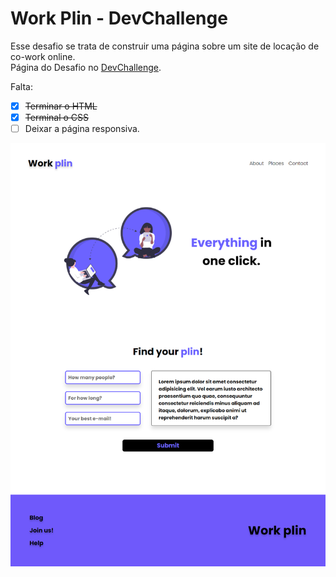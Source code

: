 # Work Plin - DevChallenge

Esse desafio se trata de construir uma página sobre um site de locação de co-work online. <br>
Página do Desafio no <a href="https://www.devchallenge.com.br/challenges/5fb5baad237c230021976396/details">DevChallenge</a>.

Falta:

- [x] ~~Terminar o HTML~~
- [x] ~~Terminal o CSS~~
- [ ] Deixar a página responsiva.

<img src="./Projeto/Imagens/final.png">
